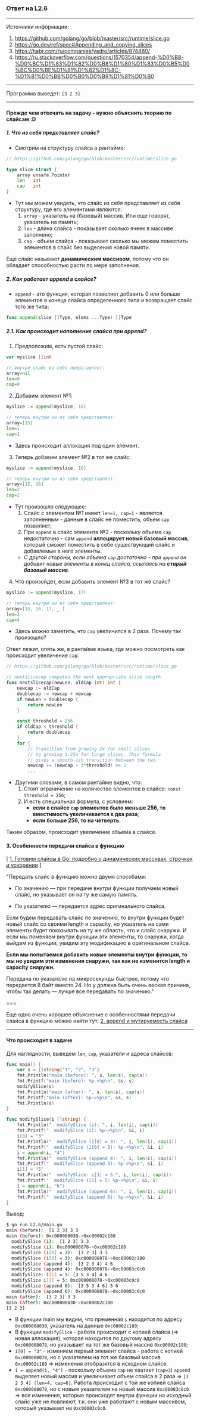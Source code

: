 ### Ответ на L2.6

---
Источники информации:
1. https://github.com/golang/go/blob/master/src/runtime/slice.go 
2. https://go.dev/ref/spec#Appending_and_copying_slices
3. https://habr.com/ru/companies/yadro/articles/874480/
4. https://ru.stackoverflow.com/questions/1570354/append-%D0%B8-%D0%BC%D1%83%D1%82%D0%B8%D1%80%D1%83%D0%B5%D0%BC%D0%BE%D1%81%D1%82%D1%8C-%D1%81%D0%BB%D0%B0%D0%B9%D1%81%D0%B0

---

Программа выведет: 
`[3 2 3]`

---
#### Прежде чем отвечать на задачу - нужно объяснить теорию по слайсам :D

##### 1. Что из себя представляет слайс?

- Смотрим на структуру слайса в рантайме:
```go
// https://github.com/golang/go/blob/master/src/runtime/slice.go

type slice struct {
	array unsafe.Pointer
	len   int
	cap   int
}
```
- Тут мы можем увидеть, что слайс из себя представляет из себя структуру, где его элементами являются:
	1. `array` - указатель на (базовый) массив. Или еще говорят, указатель на память;
	2. `len` - длина слайса - показывает сколько ячеек в массиве заполнено;
	3. `cap` - объем слайса - показывает сколько мы можем поместить элементов в слайс без выделения новой памяти.

Еще слайс называют **динамическим массивом**, потому что он обладает способностью расти по мере заполнения.

##### 2. Как работает append в слайсе?

- `append` - это функция, которая позволяет добавить 0 или больше элементов в конеца слайса определенного типа и возвращает слайс того же типа:
```go
func append(slice []Type, elems ...Type) []Type
```

##### 2.1. Как происходит наполнение слайса при append?

1. Предположим, есть пустой слайс:
```go
var myslice []int

// внутри слайс из себя представляет:
array=nil
len=0
cap=0
```

2. Добавим элемент №1:
```go
myslice := append(myslice, 15)

// теперь внутри он из себя представляет:
array=[15]
len=1
cap=1
```

- Здесь происходит аллокация под один элемент.

3. Теперь добавим элемент №2 в тот же слайс:
```go
myslice := append(myslice, 16)

// теперь внутри он из себя представляет:
array=[15, 16]
len=2
cap=2
```
- Тут произошло следующее:
	1. Слайс с элементом №1 имеет `len=1, cap=1` - является заполненным - данные в слайс не поместить, объем `cap` позволяет;
	2. При `append` в слайс элемента №2 - поскольку объема `cap` недостаточно - сам `append` **аллоцирует новый базовый массив**, который сможет поместить в себе существующий слайс и добавлемые в него элементы. 
	- *С другой стороны, если объема `cap` достаточно - при `append` он добавит новые элементы в конец слайса, ссылаясь на **старый базовый массив**.* 

4. Что произойдет, если добавить элемент №3 в тот же слайс?
```go
myslice := append(myslice, 17)

// теперь внутри он из себя представляет:
array=[15, 16, 17, _ ]
len=3
cap=4
```
- Здесь можно заметить, что `cap` увеличился в 2 раза. Почему так произошло?

Ответ лежит, опять же, в рантайме языка, где можно посмотреть как происходит увеличение `cap`:

```go
// https://github.com/golang/go/blob/master/src/runtime/slice.go

// nextslicecap computes the next appropriate slice length.
func nextslicecap(newLen, oldCap int) int {
	newcap := oldCap
	doublecap := newcap + newcap
	if newLen > doublecap {
		return newLen
	}

	const threshold = 256
	if oldCap < threshold {
		return doublecap
	}
	for {
		// Transition from growing 2x for small slices
		// to growing 1.25x for large slices. This formula
		// gives a smooth-ish transition between the two.
		newcap += (newcap + 3*threshold) >> 2
		...
```
- Другими словами, в самом рантайме видно, что:
	1. Стоит ограничение на количество элементов в слайсе: `const threshold = 256`;
	2. И есть специальная формула, c условием:
		- **если в слайсе `cap` элементов было меньше 256, то вместимость увеличивается в два раза**;
		- **если больше 256, то на четверть.**

Таким образом, происходит увеличение объема в слайсе.

#### 3. Особенности передачи слайса в функцию

[ [1. Готовим слайсы в Go: подробно о динамических массивах, строчках и ускорении](https://habr.com/ru/companies/yadro/articles/874480/) ] 

"Передать слайс в функцию можно двумя способами:
- По значению — при передаче внутри функции получаем новый слайс, но указывает он на ту же самую память.

- По указателю — передается адрес оригинального слайса. 

Если будем передавать слайс по значению, то внутри функции будет новый слайс со своими length и capacity, но указатель на сами элементы будет показывать на ту же область, что и слайс снаружи. И если мы поменяем внутри функции эти элементы, то снаружи, когда выйдем из функции, увидим эту модификацию в оригинальном слайсе. 

**Если мы попытаемся добавить новые элементы внутри функции, то мы не увидим эти изменения снаружи, так как не изменится length и capacity снаружи.** 

Передача по указателю на микросекунды быстрее, потому что передается 8 байт вместо 24. Но у должна быть очень веская причина, чтобы так делать — лучше все передавать по значению."

===

Еще одно очень хорошее объяснение с особенностями передачи слайса в функцию можно найти тут:
[2. append и мутируемость слайса](https://ru.stackoverflow.com/questions/1570354/append-%D0%B8-%D0%BC%D1%83%D1%82%D0%B8%D1%80%D1%83%D0%B5%D0%BC%D0%BE%D1%81%D1%82%D1%8C-%D1%81%D0%BB%D0%B0%D0%B9%D1%81%D0%B0)

---

#### Что происходит в задаче

Для наглядности, выведем `len`, `cap`, указатели и адреса слайсов:

```go
func main() {
	var s = []string{"1", "2", "3"}
	fmt.Println("main (before): ", s, len(s), cap(s))
	fmt.Printf("main (before): %p->%p\n", &s, s)
	modifySlice(s)
	fmt.Println("main (after): ", s, len(s), cap(s))
	fmt.Printf("main (after): %p->%p\n", &s, s)
	fmt.Println(s)
}

func modifySlice(i []string) {
	fmt.Println("  modifySlice (i): ", i, len(i), cap(i))
	fmt.Printf("  modifySlice (i): %p->%p\n", &i, i)
	i[0] = "3"
	fmt.Println("  modifySlice (i[0] = 3): ", i, len(i), cap(i))
	fmt.Printf("  modifySlice (i[0] = 3): %p->%p\n", &i, i)
	i = append(i, "4")
	fmt.Println("  modifySlice (append 4): ", i, len(i), cap(i))
	fmt.Printf("  modifySlice (append 4): %p->%p\n", &i, i)
	i[1] = "5"
	fmt.Println("  modifySlice: i[1] = 5:", i, len(i), cap(i))
	fmt.Printf("  modifySlice i[1] = 5: %p->%p\n", &i, i)
	i = append(i, "6")
	fmt.Println("  modifySlice (append 6): ", i, len(i), cap(i))
	fmt.Printf("  modifySlice (append 6): %p->%p\n", &i, i)
}
```

Вывод:

```bash
$ go run L2.6/main.go
main (before):  [1 2 3] 3 3
main (before): 0xc000008030->0xc00002c180
  modifySlice (i):  [1 2 3] 3 3
  modifySlice (i): 0xc000008078->0xc00002c180
  modifySlice (i[0] = 3):  [3 2 3] 3 3
  modifySlice (i[0] = 3): 0xc000008078->0xc00002c180
  modifySlice (append 4):  [3 2 3 4] 4 6
  modifySlice (append 4): 0xc000008078->0xc00003c0c0
  modifySlice: i[1] = 5: [3 5 3 4] 4 6
  modifySlice i[1] = 5: 0xc000008078->0xc00003c0c0
  modifySlice (append 6):  [3 5 3 4 6] 5 6
  modifySlice (append 6): 0xc000008078->0xc00003c0c0
main (after):  [3 2 3] 3 3
main (after): 0xc000008030->0xc00002c180
[3 2 3]
```

- В функции main мы видим, что пременная `s` находится по адресу `0xc000008030`, указатель на данные `0xc00002c180`;
- В функции `modifySlice` - работа происходит с копией слайса (=> новая аллокация), которая находится по другому адресу `0xc000008078`, но указывает на тот же базовый массив `0xc00002c180`;
- `i[0] = "3"` - изменяем первый элемент слайса - работа с копией `0xc000008078`, но с указателем на тот же базовый массив `0xc00002c180` => изменения отобразятся в исходном слайсе.
- `i = append(i, "4")` - поскольку объема `cap` не хватает (`cap=3`) `append` выделяет новый массив и увеличивает объем слайса в 2 раза => `[3 2 3 4] (len=4, cap=6)`. Работа происходит с той же копией слайса `0xc000008078`, но с новым указателем на новый массив `0xc00003c0c0` => все изменения, которые происходят внутри функции на исходный слайс уже не повлияют, т.к. они уже работают с новым массивом, который указывает на `0xc00003c0c0`. 



